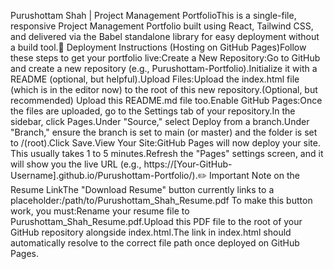 Purushottam Shah | Project Management PortfolioThis is a single-file, responsive Project Management Portfolio built using React, Tailwind CSS, and delivered via the Babel standalone library for easy deployment without a build tool.🚀 Deployment Instructions (Hosting on GitHub Pages)Follow these steps to get your portfolio live:Create a New Repository:Go to GitHub and create a new repository (e.g., Purushottam-Portfolio).Initialize it with a README (optional, but helpful).Upload Files:Upload the index.html file (which is in the editor now) to the root of this new repository.(Optional, but recommended) Upload this README.md file too.Enable GitHub Pages:Once the files are uploaded, go to the Settings tab of your repository.In the sidebar, click Pages.Under "Source," select Deploy from a branch.Under "Branch," ensure the branch is set to main (or master) and the folder is set to /(root).Click Save.View Your Site:GitHub Pages will now deploy your site. This usually takes 1 to 5 minutes.Refresh the "Pages" settings screen, and it will show you the live URL (e.g., https://[Your-GitHub-Username].github.io/Purushottam-Portfolio/).✏️ Important Note on the Resume LinkThe "Download Resume" button currently links to a placeholder:/path/to/Purushottam_Shah_Resume.pdf
To make this button work, you must:Rename your resume file to Purushottam_Shah_Resume.pdf.Upload this PDF file to the root of your GitHub repository alongside index.html.The link in index.html should automatically resolve to the correct file path once deployed on GitHub Pages.
